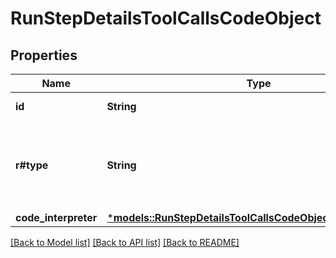 # RunStepDetailsToolCallsCodeObject

## Properties
Name | Type | Description | Notes
------------ | ------------- | ------------- | -------------
**id** | **String** | The ID of the tool call. | 
**r#type** | **String** | The type of tool call. This is always going to be `code_interpreter` for this type of tool call. | 
**code_interpreter** | [***models::RunStepDetailsToolCallsCodeObjectCodeInterpreter**](RunStepDetailsToolCallsCodeObject_code_interpreter.md) |  | 

[[Back to Model list]](../README.md#documentation-for-models) [[Back to API list]](../README.md#documentation-for-api-endpoints) [[Back to README]](../README.md)


